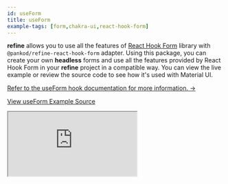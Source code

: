 ```yaml
---
id: useForm
title: useForm
example-tags: [form,chakra-ui,react-hook-form]
---
```


**refine** allows you to use all the features of [React Hook Form](https://react-hook-form.com/) library with `@pankod/refine-react-hook-form` adapter. Using this package, you can create your own **headless** forms and use all the features provided by React Hook Form in your **refine** project in a compatible way. You can view the live example or review the source code to see how it's used with Material UI.

[Refer to the useForm hook documentation for more information. →](/docs/packages/documentation/react-hook-form/useForm)

[View useForm Example Source](https://github.com/refinedev/refine/tree/master/examples/form/chakra-ui/useForm)

<iframe loading="lazy" src="https://stackblitz.com/github/refinedev/refine/tree/master/examples/form/chakra-ui/useForm?embed=1&view=preview&theme=dark&preset=node&ctl=1"
    style={{width: "100%", height:"80vh", border: "0px", borderRadius: "8px", overflow:"hidden"}}
    title="chakra-ui-use-form"
></iframe>
